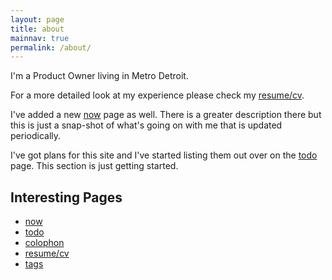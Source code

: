 ```yaml
---
layout: page
title: about
mainnav: true
permalink: /about/
---
```


I'm a Product Owner living in Metro Detroit.

For a more detailed look at my experience please check my [resume/cv].

I've added a new [now] page as well. There is a greater description there but this is just a snap-shot of what's going on with me that is updated periodically.

I've got plans for this site and I've started listing them out over on the [todo] page. This section is just getting started.

## Interesting Pages
* [now]
* [todo]
* [colophon]
* [resume/cv]
* [tags]

[resume/cv]: ../cv
[now]: ../now
[todo]: ../todo
[colophon]: /colophon
[tags]: /tags